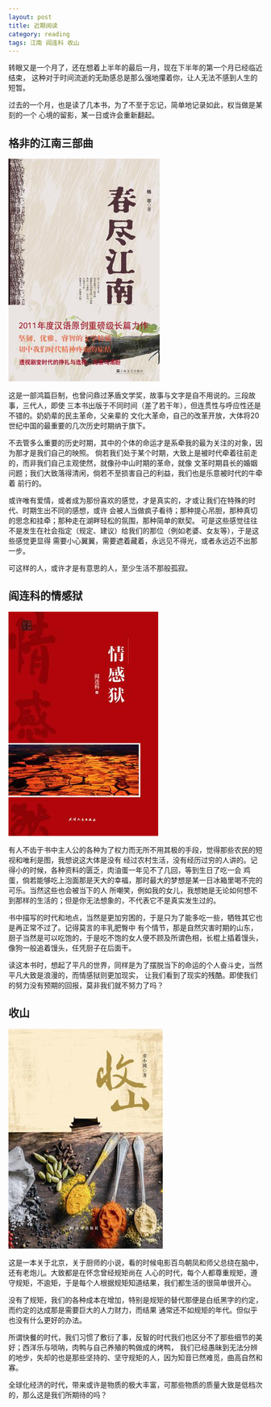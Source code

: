 ```yaml
---
layout: post
title: 近期阅读
category: reading
tags: 江南 阎连科 收山
---
```


转眼又是一个月了，还在想着上半年的最后一月，现在下半年的第一个月已经临近结束，
这种对于时间流逝的无助感总是那么强地攥着你，让人无法不感到人生的短暂。

过去的一个月，也是读了几本书，为了不至于忘记，简单地记录如此，权当做是某刻的一个
心境的留影，某一日或许会重新翻起。

## 格非的江南三部曲

![jiangnan](/assets/images/jiangnan.jpg)

这是一部鸿篇巨制，也曾问鼎过茅盾文学奖，故事与文字是自不用说的。三段故事，三代人，即使
三本书出版于不同时间（差了若干年），但连贯性与呼应性还是不错的。奶奶辈的民主革命，父亲辈的
文化大革命，自己的改革开放，大体将20世纪中国的最重要的几次历史时期纳于旗下。

不去管多么重要的历史时期，其中的个体的命运才是系牵我的最为关注的对象，因为那才是我们自己的映照。
倘若我们处于某个时期，大致上是被时代牵着往前走的，而非我们自己主观使然，就像孙中山时期的革命，就像
文革时期县长的婚姻问题；我们大致落得清闲，倘若不至损害自己的利益，我们也是乐意被时代的牛牵着
前行的。

或许唯有爱情，或者成为那份喜欢的感觉，才是真实的，才或让我们在特殊的时代、时期生出不同的感想，或许
会被人当做疯子看待；那种提心吊胆，那种真切的思念和挂牵；那种走在湖畔轻松的氛围，那种简单的默契。
可是这些感觉往往不是发生在社会指定（规定、建议）给我们的那位（例如老婆、女友等），于是这些感觉更显得
需要小心翼翼，需要遮着藏着，永远见不得光，或者永远迈不出那一步。

可这样的人，或许才是有意思的人，至少生活不那般孤寂。

## 阎连科的情感狱

![qingganyu](/assets/images/qingganyu.jpg)

有人不齿于书中主人公的各种为了权力而无所不用其极的手段，觉得那些农民的短视和唯利是图，我想说这大体是没有
经过农村生活，没有经历过穷的人讲的。记得小的时候，各种资料的匮乏，肉油蛋一年见不了几回，等到生日了吃一会
鸡蛋，倘若能够吃上泡面那是天大的幸福，那时最大的梦想是某一日冰箱里喝不完的可乐。当然这些也会被当下的人
所嘲笑，例如我的女儿，我想她是无论如何想不到那样的生活的；但是你无法想象的，不代表它不是真实发生过的。

书中描写的时代和地点，当然是更加穷困的，于是只为了能多吃一些，牺牲其它也是再正常不过了。记得莫言的丰乳肥臀中
有个情节，那是自然灾害时期的山东，厨子当然是可以吃饱的，于是吃不饱的女人便不顾及所谓色相，长棍上插着馒头，
像狗一般追着馒头，任凭厨子在后面干。

读这本书时，想起了平凡的世界，同样是为了摆脱当下的命运的个人奋斗史，当然平凡大致是浪漫的，而情感狱则更加现实，
让我们看到了现实的残酷。即使我们的努力没有预期的回报，莫非我们就不努力了吗？

## 收山

![shoushan](/assets/images/shoushan.jpg)

这是一本关于北京，关于厨师的小说，看的时候电影百鸟朝凤和师父总绕在脑中，还有老炮儿。大致都是在怀念曾经规矩尚在
人心的时代，每个人都尊重规矩，遵守规矩，不逾矩，于是每个人根据规矩知道结果，我们都生活的很简单很开心。

没有了规矩，我们的各种成本在增加，特别是规矩的替代那便是白纸黑字的约定，而约定的达成那是需要巨大的人力财力，而结果
通常还不如规矩的年代。但似乎也没有什么更好的办法。

所谓快餐的时代，我们习惯了敷衍了事，反智的时代我们也区分不了那些细节的美好；西洋乐与唢呐，肉鸭与自己养殖的鸭做成的烤鸭，
我们已经愚昧到无法分辨的地步，失却的也是那些坚持的、坚守规矩的人，因为知音已然难觅，曲高自然和寡。

全球化经济的时代，带来或许是物质的极大丰富，可那些物质的质量大致是低档次的，那么这是我们所期待的吗？



